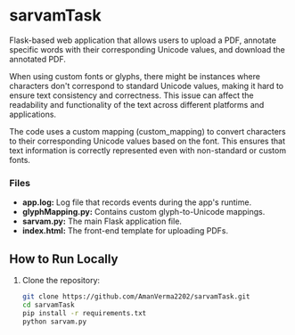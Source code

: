 # sarvamTask
Flask-based web application that allows users to upload a PDF, annotate specific words with their corresponding Unicode values, and download the annotated PDF.

When using custom fonts or glyphs, there might be instances where characters don't correspond to standard Unicode values, making it hard to ensure text consistency and correctness. This issue can affect the readability and functionality of the text across different platforms and applications.

The code uses a custom mapping (custom_mapping) to convert characters to their corresponding Unicode values based on the font. This ensures that text information is correctly represented even with non-standard or custom fonts.



### Files
- **app.log:** Log file that records events during the app's runtime.
- **glyphMapping.py:** Contains custom glyph-to-Unicode mappings.
- **sarvam.py:** The main Flask application file.
- **index.html:** The front-end template for uploading PDFs.

## How to Run Locally

1. Clone the repository:

   ```bash
   git clone https://github.com/AmanVerma2202/sarvamTask.git
   cd sarvamTask
   pip install -r requirements.txt
   python sarvam.py


